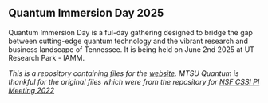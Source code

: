 ## Quantum Immersion Day 2025
Quantum Immersion Day is a ful-day gathering designed to bridge the gap between cutting-edge quantum technology and the vibrant research and business landscape of Tennessee. It is being held on June 2nd 2025 at UT Research Park - IAMM. 

*This is a repository containing files for the [website](https://mtsu-quantum.github.io/quantum-immersion-day). MTSU Quantum is thankful for the original files which were from the repository for [NSF CSSI PI Meeting 2022](https://github.com/cssi-pi-community/2022-meeting)*
